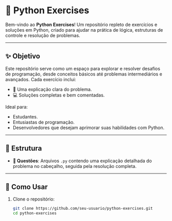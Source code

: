 # 🐍 Python Exercises

Bem-vindo ao **Python Exercises**! Um repositório repleto de exercícios e soluções em Python, criado para ajudar na prática de lógica, estruturas de controle e resolução de problemas.

---

## ✨ **Objetivo**
Este repositório serve como um espaço para explorar e resolver desafios de programação, desde conceitos básicos até problemas intermediários e avançados. Cada exercício inclui:
- 📝 Uma explicação clara do problema.
- 💻 Soluções completas e bem comentadas.

Ideal para:
- Estudantes.
- Entusiastas de programação.
- Desenvolvedores que desejam aprimorar suas habilidades com Python.

---

## 📂 **Estrutura**
- **📄 Questões**: Arquivos `.py` contendo uma explicação detalhada do problema no cabeçalho, seguida pela resolução completa.

---

## 🚀 **Como Usar**
1. Clone o repositório:
   ```bash
   git clone https://github.com/seu-usuario/python-exercises.git
   cd python-exercises
